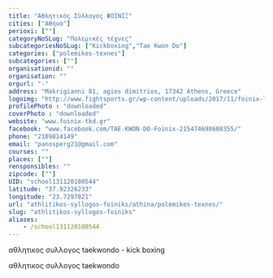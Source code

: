 ```yaml
---
title: "Αθλητικός Σύλλογος ΦΟΙΝΙΞ"
cities: ["Αθήνα"]
perioxi: [""]
categoryNoSLug: "Πολεμικές τέχνες"
subcategoriesNoSLug: ["Kickboxing","Tae Kwon Do"]
categories: ["polemikes-texnes"]
subcategories: [""]
organisationid: ""
organisation: ""
orgurl: "-"
address: "Makrigianni 81, agios dimitrios, 17342 Athens, Greece"
logoimg: "http://www.fightsports.gr/wp-content/uploads/2017/11/foinix-logo.png"
profilePhoto : "downloaded"
coverPhoto : "downloaded"
website: "www.foinix-tkd.gr"
facebook: "www.facebook.com/TAE-KWON-DO-Foinix-215474698608355/"
phone: "2109814149"
email: "panosperg21@gmail.com"
courses: ""
places: [""]
rensponsibles: ""
zipcode: [""]
UID: "school131120180544"
latitude: "37.92326233"
longitude: "23.7297821"
url: "athlitikos-syllogos-foiniks/athina/polemikes-texnes/"
slug: "athlitikos-syllogos-foiniks"
aliases:
    - /school131120180544
---
```



αθλητικος συλλογος taekwondo - kick boxing

αθλητικος συλλογος taekwondo